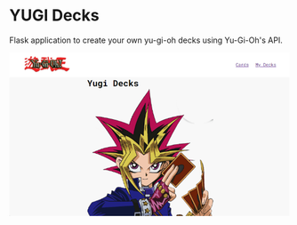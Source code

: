 # YUGI Decks

Flask application to create your own yu-gi-oh decks using Yu-Gi-Oh's API.

![screenshot](https://raw.githubusercontent.com/cammarb/yugi-decks/master/screenshot.png)